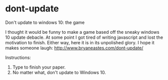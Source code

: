 # dont-update
Don't update to windows 10: the game

I thought it would be funny to make a game based off the sneaky windows 10 update debacle. At some point I got tired of writing javascript and lost the motivation to finish. Either way, here it is in its unpolished glory. I hope it makes someone laugh: http://www.bryaneastes.com/dont-update/

Instructions:
1. Type to finish your paper.
2. No matter what, don't update to Windows 10.
